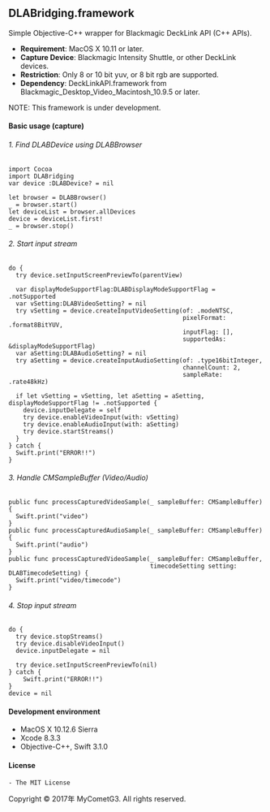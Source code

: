 ## DLABridging.framework

Simple Objective-C++ wrapper for Blackmagic DeckLink API (C++ APIs).

- __Requirement__: MacOS X 10.11 or later.
- __Capture Device__: Blackmagic Intensity Shuttle, or other DeckLink devices.
- __Restriction__: Only 8 or 10 bit yuv, or 8 bit rgb are supported.
- __Dependency__: DeckLinkAPI.framework from Blackmagic_Desktop_Video_Macintosh_10.9.5 or later.

NOTE: This framework is under development.

#### Basic usage (capture)

###### 1. Find DLABDevice using DLABBrowser
    import Cocoa
    import DLABridging
    var device :DLABDevice? = nil

    let browser = DLABBrowser()
    _ = browser.start()
    let deviceList = browser.allDevices
    device = deviceList.first!
    _ = browser.stop()
###### 2. Start input stream
    do {
      try device.setInputScreenPreviewTo(parentView)

      var displayModeSupportFlag:DLABDisplayModeSupportFlag = .notSupported
      var vSetting:DLABVideoSetting? = nil
      try vSetting = device.createInputVideoSetting(of: .modeNTSC,
                                                    pixelFormat: .format8BitYUV,
                                                    inputFlag: [],
                                                    supportedAs: &displayModeSupportFlag)
      var aSetting:DLABAudioSetting? = nil
      try aSetting = device.createInputAudioSetting(of: .type16bitInteger,
                                                    channelCount: 2,
                                                    sampleRate: .rate48kHz)

      if let vSetting = vSetting, let aSetting = aSetting, displayModeSupportFlag != .notSupported {
        device.inputDelegate = self
        try device.enableVideoInput(with: vSetting)
        try device.enableAudioInput(with: aSetting)
        try device.startStreams()
      }
    } catch {
      Swift.print("ERROR!!")
    }
###### 3. Handle CMSampleBuffer (Video/Audio)
    public func processCapturedVideoSample(_ sampleBuffer: CMSampleBuffer) {
      Swift.print("video")
    }
    public func processCapturedAudioSample(_ sampleBuffer: CMSampleBuffer) {
      Swift.print("audio")
    }
    public func processCapturedVideoSample(_ sampleBuffer: CMSampleBuffer,
                                           timecodeSetting setting: DLABTimecodeSetting) {
      Swift.print("video/timecode")
    }
###### 4. Stop input stream
    do {
      try device.stopStreams()
      try device.disableVideoInput()
      device.inputDelegate = nil

      try device.setInputScreenPreviewTo(nil)
    } catch {
        Swift.print("ERROR!!")
    }
    device = nil

#### Development environment
- MacOS X 10.12.6 Sierra
- Xcode 8.3.3
- Objective-C++, Swift 3.1.0

#### License
    - The MIT License

Copyright © 2017年 MyCometG3. All rights reserved.
